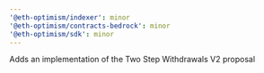 ```yaml
---
'@eth-optimism/indexer': minor
'@eth-optimism/contracts-bedrock': minor
'@eth-optimism/sdk': minor
---
```


Adds an implementation of the Two Step Withdrawals V2 proposal

